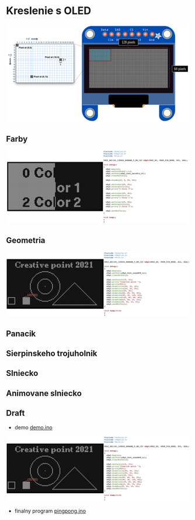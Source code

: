 # Kreslenie s OLED

![oled.png](resources/oled.png)

## Farby

[![colors.png](resources/colors.png)](https://rawgit.valky.eu/gabonator/Education/master/2021/Electro4/resources/show.html#colors.js)

## Geometria

[![demo.png](resources/demo.png)](https://rawgit.valky.eu/gabonator/Education/master/2021/Electro4/resources/show.html#demo.js)

## Panacik


## Sierpinskeho trojuholnik


## Slniecko


## Animovane slniecko


## Draft

- demo [demo.ino](programy/demo.ino) 

![render1.png](resources/demo.png)

- finalny program [pingpong.ino](programy/pingpong.ino)
